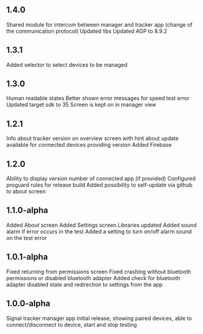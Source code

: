 1.4.0
----------------
Shared module for intercom between manager and tracker app (change of the communication protocol)
Updated libs
Updated AGP to 8.9.2

1.3.1
----------------
Added selector to select devices to be managed

1.3.0
----------------
Human readable states
Better shown error messages for speed test error
Updated target sdk to 35
Screen is kept on in manager view

1.2.1
----------------
Info about tracker version on overview screen with hint about update available for connected devices providing version
Added Firebase

1.2.0
----------------
Ability to display version number of connected app (if provided)
Configured proguard rules for release build
Added possibility to self-update via github to about screen

1.1.0-alpha
----------------
Added About screen
Added Settings screen
Libraries updated
Added sound alarm if error occurs in the test
Added a setting to turn on/off alarm sound on the test error

1.0.1-alpha
----------------
Fixed returning from permissions screen
Fixed crashing without bluetooth permissions or disabled bluetooth adapter
Added check for bluetooth adapter disabled state and redirection to settings from the app

1.0.0-alpha
----------------
Signal tracker manager app initial release, showing paired devices, able to connect/disconnect to device, start and stop testing